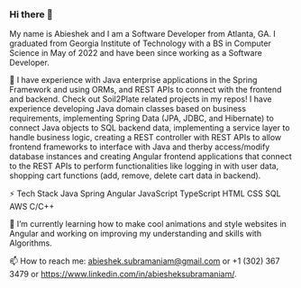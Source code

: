 ### Hi there 👋
My name is Abieshek and I am a Software Developer from Atlanta, GA. I graduated from Georgia Institute of Technology with a BS in Computer Science in May of 2022 and have been since working as a Software Developer.

🔭 I have experience with Java enterprise applications in the Spring Framework and using ORMs, and REST APIs to connect with the frontend and backend. Check out Soil2Plate related projects in my repos! I have experience developing Java domain classes based on business requirements, implementing Spring Data (JPA, JDBC, and Hibernate) to connect Java objects to SQL backend data, implementing a service layer to handle business logic, creating a REST controller with REST APIs to allow frontend frameworks to interface with Java and therby access/modify database instances and creating Angular frontend applications that connect to the REST APIs to perform functionalities like logging in with user data, shopping cart functions (add, remove, delete cart data in backend).

⚡ Tech Stack
Java
Spring
Angular
JavaScript
TypeScript
HTML
CSS
SQL
AWS
C/C++

🌱 I’m currently learning how to make cool animations and style websites in Angular and working on improving my understanding and skills with Algorithms.

📫 How to reach me: abieshek.subramaniam@gmail.com or +1 (302) 367 3479 or https://www.linkedin.com/in/abiesheksubramaniam/.





<!--
**Abieshek/Abieshek** is a ✨ _special_ ✨ repository because its `README.md` (this file) appears on your GitHub profile.

Here are some ideas to get you started:

- 🔭 I’m currently working on ...
- 🌱 I’m currently learning ...
- 👯 I’m looking to collaborate on ...
- 🤔 I’m looking for help with ...
- 💬 Ask me about ...
- 📫 How to reach me: ...
- 😄 Pronouns: ...
- ⚡ Fun fact: ...
-->

